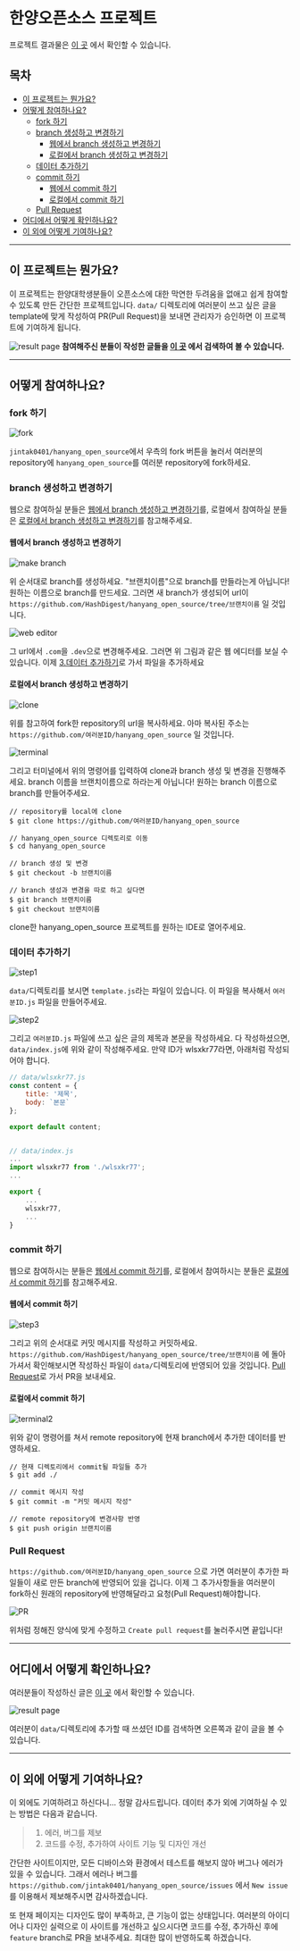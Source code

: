 # 한양오픈소스 프로젝트

프로젝트 결과물은 [이 곳](https://hanyang-open-source.vercel.app/) 에서 확인할 수 있습니다.

## 목차
* [이 프로젝트는 뭔가요?](#이-프로젝트는-뭔가요&#63;)
* [어떻게 참여하나요?](#어떻게-참여하나요&#63;)
  * [fork 하기](#fork-하기)
  * [branch 생성하고 변경하기](#branch-생성하고-변경하기)
     * [웹에서 branch 생성하고 변경하기](#웹에서-branch-생성하고-변경하기)
     * [로컬에서 branch 생성하고 변경하기](#로컬에서-branch-생성하고-변경하기)
  * [데이터 추가하기](#데이터-추가하기)
  * [commit 하기](#commit-하기)
    * [웹에서 commit 하기](#웹에서-commit-하기)
    * [로컬에서 commit 하기](#로컬에서-commit-하기)
  * [Pull Request](#pull-request)
* [어디에서 어떻게 확인하나요?](#어디에서-어떻게-확인하나요?)
* [이 외에 어떻게 기여하나요?](#이-외에-어떻게-기여하나요?)
---
## 이 프로젝트는 뭔가요&#63;

이 프로젝트는 한양대학생분들이 오픈소스에 대한 막연한 두려움을 없애고 쉽게 참여할 수 있도록 만든 간단한 프로젝트입니다.
`data/` 디렉토리에 여러분이 쓰고 싶은 글을 template에 맞게 작성하여 PR(Pull Request)을 보내면 관리자가 승인하면
이 프로젝트에 기여하게 됩니다.

![result page](./images/resultPage.png)
**참여해주신 분들이 작성한 글들을 [이 곳](https://hanyang-open-source.vercel.app/) 에서 검색하여 볼 수 있습니다.**

---
## 어떻게 참여하나요?

### fork 하기

![fork](./images/fork.png)

`jintak0401/hanyang_open_source`에서 우측의 fork 버튼을 눌러서 여러분의 repository에 `hanyang_open_source`를 여러분 repository에 fork하세요.

### branch 생성하고 변경하기

웹으로 참여하실 분들은 [웹에서 branch 생성하고 변경하기](#웹에서-branch-생성하고-변경하기)를, 
로컬에서 참여하실 분들은 [로컬에서 branch 생성하고 변경하기](#로컬에서-branch-생성하고-변경하기)를 참고해주세요.

#### 웹에서 branch 생성하고 변경하기

![make branch](./images/makeBranch.png)

위 순서대로 branch를 생성하세요. "브랜치이름"으로 branch를 만들라는게 아닙니다! 원하는 이름으로 branch를 만드세요.
그러면 새 branch가 생성되어 url이 `https://github.com/HashDigest/hanyang_open_source/tree/브랜치이름` 일 것입니다.

![web editor](./images/webEditor.png)

그 url에서 `.com`을 `.dev`으로 변경해주세요. 그러면 위 그림과 같은 웹 에디터를 보실 수 있습니다.
이제 [3.데이터 추가하기](#3.데이터-추가하기)로 가서 파일을 추가하세요

#### 로컬에서 branch 생성하고 변경하기

![clone](./images/clone.png)

위를 참고하여 fork한 repository의 url을 복사하세요. 
아마 복사된 주소는 `https://github.com/여러분ID/hanyang_open_source` 일 것입니다.

![terminal](./images/terminal.png)

그리고 터미널에서 위의 명령어를 입력하여 clone과 branch 생성 및 변경을 진행해주세요. branch 이름을 브랜치이름으로 하라는게 아닙니다!
원하는 branch 이름으로 branch를 만들어주세요.

```shell
// repository를 local에 clone
$ git clone https://github.com/여러분ID/hanyang_open_source

// hanyang_open_source 디렉토리로 이동
$ cd hanyang_open_source

// branch 생성 및 변경
$ git checkout -b 브랜치이름

// branch 생성과 변경을 따로 하고 싶다면
$ git branch 브랜치이름
$ git checkout 브랜치이름
```

clone한 hanyang_open_source 프로젝트를 원하는 IDE로 열어주세요.

### 데이터 추가하기
![step1](./images/step1.png)

`data/`디렉토리를 보시면 `template.js`라는 파일이 있습니다. 이 파일을 복사해서 `여러분ID.js` 파일을 만들어주세요.

![step2](./images/step2.png)

그리고 `여러분ID.js` 파일에 쓰고 싶은 글의 제목과 본문을 작성하세요. 다 작성하셨으면, `data/index.js`에 위와 같이 작성해주세요.
만약 ID가 wlsxkr77라면, 아래처럼 작성되어야 합니다.
```javascript
// data/wlsxkr77.js
const content = {
    title: '제목',
    body: `본문`
};

export default content;
```

```javascript

// data/index.js
...
import wlsxkr77 from './wlsxkr77';
...

export {
    ...
    wlsxkr77,
    ...
}
```

### commit 하기

웹으로 참여하시는 분들은 [웹에서 commit 하기](#웹에서-commit-하기)를,
로컬에서 참여하시는 분들은 [로컬에서 commit 하기](#로컬에서-commit-하기)를 참고해주세요.

#### 웹에서 commit 하기

![step3](./images/step3.png)

그리고 위의 순서대로 커밋 메시지를 작성하고 커밋하세요.
`https://github.com/HashDigest/hanyang_open_source/tree/브랜치이름` 에 돌아가셔서 확인해보시면 작성하신 파일이 `data/`디렉토리에 반영되어 있을 것입니다.
[Pull Request](#pull-request)로 가서 PR을 보내세요.

#### 로컬에서 commit 하기

![terminal2](./images/terminal2.png)

위와 같이 명령어를 쳐서 remote repository에 현재 branch에서 추가한 데이터를 반영하세요.

```shell
// 현재 디렉토리에서 commit될 파일들 추가
$ git add ./

// commit 메시지 작성
$ git commit -m "커밋 메시지 작성"

// remote repository에 변경사항 반영
$ git push origin 브랜치이름
```

### Pull Request

`https://github.com/여러분ID/hanyang_open_source` 으로 가면 여러분이 추가한 파일들이 새로 만든 branch에 반영되어 있을 겁니다.
이제 그 추가사항들을 여러분이 fork하신 원래의 repository에 반영해달라고 요청(Pull Request)해야합니다.

![PR](./images/pr.png)

위처럼 정해진 양식에 맞게 수정하고 `Create pull request`를 눌러주시면 끝입니다!

---

## 어디에서 어떻게 확인하나요&#63;

여러분들이 작성하신 글은 [이 곳](https://hanyang-open-source.vercel.app/) 에서 확인할 수 있습니다.

![result page](./images/resultPage.png)

여러분이 `data/`디렉토리에 추가할 때 쓰셨던 ID를 검색하면 오른쪽과 같이 글을 볼 수 있습니다.

---

## 이 외에 어떻게 기여하나요?

이 외에도 기여하려고 하신다니... 정말 감사드립니다. 데이터 추가 외에 기여하실 수 있는 방법은 다음과 같습니다.

>1. 에러, 버그를 제보
>2. 코드를 수정, 추가하여 사이트 기능 및 디자인 개선

간단한 사이트이지만, 모든 디바이스와 환경에서 테스트를 해보지 않아 버그나 에러가 있을 수 있습니다.
그래서 에러나 버그를 `https://github.com/jintak0401/hanyang_open_source/issues` 에서 `New issue`를 이용해서 제보해주시면 감사하겠습니다.

또 현재 페이지는 디자인도 많이 부족하고, 큰 기능이 없는 상태입니다.
여러분의 아이디어나 디자인 실력으로 이 사이트를 개선하고 싶으시다면 코드를 수정, 추가하신 후에 `feature` branch로 PR을 보내주세요.
최대한 많이 반영하도록 하겠습니다. 
